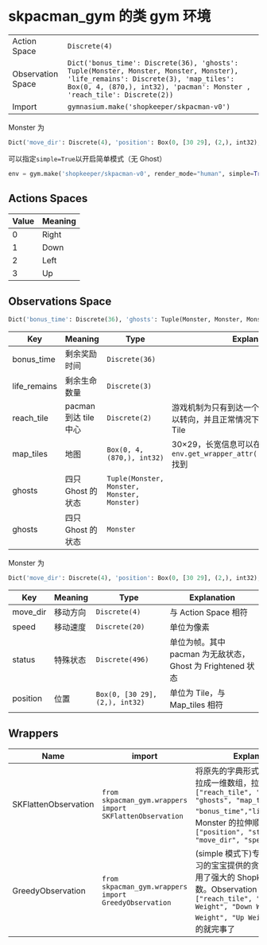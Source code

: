 # skpacman_gym 的类 gym 环境

|                   |                                                                                                                                                                                                            |
| ----------------- | ---------------------------------------------------------------------------------------------------------------------------------------------------------------------------------------------------------- |
| Action Space      | `Discrete(4)`                                                                                                                                                                                              |
| Observation Space | `Dict('bonus_time': Discrete(36), 'ghosts': Tuple(Monster, Monster, Monster, Monster), 'life_remains': Discrete(3), 'map_tiles': Box(0, 4, (870,), int32), 'pacman': Monster , 'reach_tile': Discrete(2))` |
| Import            | `gymnasium.make('shopkeeper/skpacman-v0')`                                                                                                                                                                 |

Monster 为

```python
Dict('move_dir': Discrete(4), 'position': Box(0, [30 29], (2,), int32), 'speed': Discrete(20), 'status': Discrete(496))
```

可以指定`simple=True`以开启简单模式（无 Ghost）

```python
env = gym.make('shopkeeper/skpacman-v0', render_mode="human", simple=True)
```

## Actions Spaces

| Value | Meaning |
| ----- | ------- |
| 0     | Right   |
| 1     | Down    |
| 2     | Left    |
| 3     | Up      |

## Observations Space

```python
Dict('bonus_time': Discrete(36), 'ghosts': Tuple(Monster, Monster, Monster, Monster), 'life_remains': Discrete(3), 'map_tiles': Box(0, 4, (870,), int32), 'pacman': Monster , 'reach_tile': Discrete(2))
```

| Key          | Meaning               | Type                                        | Explanation                                                                               |
| ------------ | --------------------- | ------------------------------------------- | ----------------------------------------------------------------------------------------- |
| bonus_time   | 剩余奖励时间          | `Discrete(36)`                              |                                                                                           |
| life_remains | 剩余生命数量          | `Discrete(3)  `                             |                                                                                           |
| reach_tile   | pacman 到达 tile 中心 | `Discrete(2)`                               | 游戏机制为只有到达一个 Tile 的中心部分才可以转向，并且正常情况下一帧最多移动 5/24 个 Tile |
| map_tiles    | 地图                  | `Box(0, 4, (870,), int32)`                  | 30×29，长宽信息可以在`env.get_wrapper_attr('game_context_info')`找到                      |
| ghosts       | 四只 Ghost 的状态     | `Tuple(Monster, Monster, Monster, Monster)` |                                                                                           |
| ghosts       | 四只 Ghost 的状态     | `Monster`                                   |                                                                                           |

Monster 为

```python
Dict('move_dir': Discrete(4), 'position': Box(0, [30 29], (2,), int32), 'speed': Discrete(20), 'status': Discrete(496))
```

| Key      | Meaning  | Type                           | Explanation                                                |
| -------- | -------- | ------------------------------ | ---------------------------------------------------------- |
| move_dir | 移动方向 | `Discrete(4)`                  | 与 Action Space 相符                                       |
| speed    | 移动速度 | `Discrete(20)`                 | 单位为像素                                                 |
| status   | 特殊状态 | `Discrete(496)`                | 单位为帧。其中 pacman 为无敌状态，Ghost 为 Frightened 状态 |
| position | 位置     | `Box(0, [30 29], (2,), int32)` | 单位为 Tile，与 Map_tiles 相符                             |

## Wrappers

| Name                 | import                                                   | Explanation                                                                                                                                                                                                    |
| -------------------- | -------------------------------------------------------- | -------------------------------------------------------------------------------------------------------------------------------------------------------------------------------------------------------------- |
| SKFlattenObservation | `from skpacman_gym.wrappers import SKFlattenObservation` | 将原先的字典形式的 Observation 拉成一维数组，拉伸的顺序是：`["reach_tile", "pacman", "ghosts", "map_tiles", "bonus_time","life_remains"]`；Monster 的拉伸顺序是：`["position", "status", "move_dir", "speed"]` |
| GreedyObservation    | `from skpacman_gym.wrappers import GreedyObservation`    | (simple 模式下)专门为不会强化学习的宝宝提供的贪心算法策略，使用了强大的 Shopkeeper 的远见函数。Observation 修改为`["reach_tile", "Right Weight", "Down Weight", "Left Weight", "Up Weight"]`，选最大的就完事了 |
